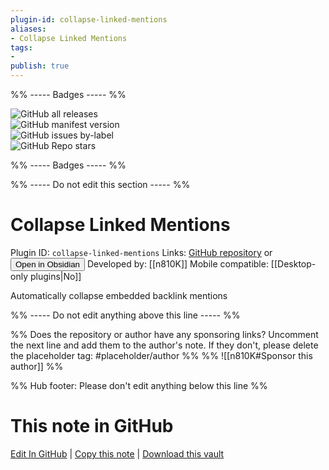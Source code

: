 ```yaml
---
plugin-id: collapse-linked-mentions
aliases:
- Collapse Linked Mentions
tags: 
- 
publish: true
---
```


%% ----- Badges ----- %%

![GitHub all releases](https://img.shields.io/github/downloads/n810K/obsidian-collapse-linked-mentions/total?color=573E7A&logo=github&style=for-the-badge)   
![GitHub manifest version](https://img.shields.io/github/manifest-json/v/n810K/obsidian-collapse-linked-mentions?color=573E7A&logo=github&style=for-the-badge)   
![GitHub issues by-label](https://img.shields.io/github/issues/n810K/obsidian-collapse-linked-mentions/help%20wanted?color=573E7A&logo=github&style=for-the-badge)   
![GitHub Repo stars](https://img.shields.io/github/stars/n810K/obsidian-collapse-linked-mentions?color=573E7A&logo=github&style=for-the-badge)

%% ----- Badges ----- %%

%% ----- Do not edit this section ----- %%

# Collapse Linked Mentions

Plugin ID: `collapse-linked-mentions`
Links: [GitHub repository](https://github.com/n810K/obsidian-collapse-linked-mentions) or [<button id=HH>Open in Obsidian</button>](obsidian://show-plugin?id=collapse-linked-mentions)
Developed by: [[n810K]]
Mobile compatible: [[Desktop-only plugins|No]]

Automatically collapse embedded backlink mentions

%% ----- Do not edit anything above this line ----- %% 

%% Does the repository or author have any sponsoring links? Uncomment the next line and add them to the author's note. If they don't, please delete the placeholder tag: #placeholder/author %%
%% ![[n810K#Sponsor this author]] %%

%% Hub footer: Please don't edit anything below this line %%

# This note in GitHub

<span class="git-footer">[Edit In GitHub](https://github.dev/obsidian-community/obsidian-hub/blob/main/02%20-%20Community%20Expansions/02.05%20All%20Community%20Expansions/Plugins/collapse-linked-mentions.md "git-hub-edit-note") | [Copy this note](https://raw.githubusercontent.com/obsidian-community/obsidian-hub/main/02%20-%20Community%20Expansions/02.05%20All%20Community%20Expansions/Plugins/collapse-linked-mentions.md "git-hub-copy-note") | [Download this vault](https://github.com/obsidian-community/obsidian-hub/archive/refs/heads/main.zip "git-hub-download-vault") </span>

